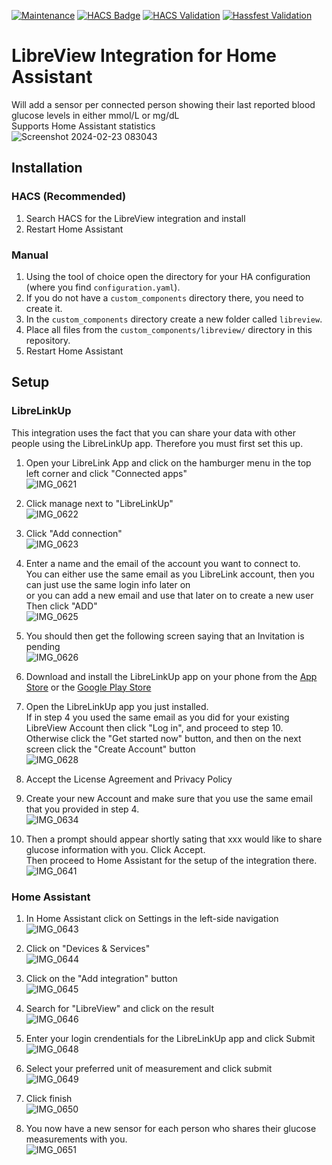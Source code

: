 [![Maintenance](https://img.shields.io/badge/Maintained%3F-yes-green.svg)](https://github.com/PTST/LibreView-HomeAssistant/graphs/commit-activity)
[![HACS Badge](https://img.shields.io/badge/HACS-Default-41BDF5.svg)](https://github.com/hacs/integration)
[![HACS Validation](https://github.com/PTST/LibreView-HomeAssistant/actions/workflows/HACS.yaml/badge.svg?branch=main)](https://github.com/ptst/LibreView-HomeAssistant/actions/workflows/HACS.yaml)
[![Hassfest Validation](https://github.com/PTST/LibreView-HomeAssistant/actions/workflows/Hassfest.yaml/badge.svg?branch=main)](https://github.com/ptst/LibreView-HomeAssistant/actions/workflows/Hassfest.yaml)

# LibreView Integration for Home Assistant

Will add a sensor per connected person showing their last reported blood glucose levels in either mmol/L or mg/dL  
Supports Home Assistant statistics  
![Screenshot 2024-02-23 083043](https://github.com/PTST/LibreView-HomeAssistant/assets/17211264/2112507b-bd45-4f4b-aace-f043eb0121c2)


## Installation
### HACS (Recommended)
1. Search HACS for the LibreView integration and install
2. Restart Home Assistant

### Manual
1. Using the tool of choice open the directory for your HA configuration (where you find `configuration.yaml`).
2. If you do not have a `custom_components` directory there, you need to create it.
3. In the `custom_components` directory create a new folder called `libreview`.
4. Place all files from the `custom_components/libreview/` directory in this repository.
6. Restart Home Assistant

## Setup
### LibreLinkUp
This integration uses the fact that you can share your data with other people using the LibreLinkUp app. Therefore you must first set this up.

1. Open your LibreLink App and click on the hamburger menu in the top left corner and click "Connected apps"  
![IMG_0621](https://github.com/PTST/LibreView-HomeAssistant/assets/17211264/875489d5-5883-4aa8-8900-9b3e10218aa2)

2. Click manage next to "LibreLinkUp"  
![IMG_0622](https://github.com/PTST/LibreView-HomeAssistant/assets/17211264/afb0302a-41fe-4b6b-b1b1-957bc610a354)

3. Click "Add connection"  
![IMG_0623](https://github.com/PTST/LibreView-HomeAssistant/assets/17211264/4a74bfb0-dc7d-4453-9a0f-ee741c74b419)

4. Enter a name and the email of the account you want to connect to.  
You can either use the same email as you LibreLink account, then you can just use the same login info later on  
or you can add a new email and use that later on to create a new user  
Then click "ADD"  
![IMG_0625](https://github.com/PTST/LibreView-HomeAssistant/assets/17211264/0f09456c-6966-4aed-bce0-6d6414e24f9e)

5. You should then get the following screen saying that an Invitation is pending    
![IMG_0626](https://github.com/PTST/LibreView-HomeAssistant/assets/17211264/2340558d-9f7d-4094-a2b7-00b9c2dd9b02)

6. Download and install the LibreLinkUp app on your phone from the [App Store](https://apps.apple.com/us/app/librelinkup/id1234323923) or the [Google Play Store](https://play.google.com/store/apps/details?id=org.nativescript.LibreLinkUp)

7.  Open the LibreLinkUp app you just installed.  
If in step 4 you used the same email as you did for your existing LibreView Account then click "Log in", and proceed to step 10.  Otherwise click the "Get started now" button, and then on the next screen click the "Create Account" button  
![IMG_0628](https://github.com/PTST/LibreView-HomeAssistant/assets/17211264/6741c45d-a556-4755-905c-56227083b7c4)

8. Accept the License Agreement and Privacy Policy

9. Create your new Account and make sure that you use the same email that you provided in step 4.  
![IMG_0634](https://github.com/PTST/LibreView-HomeAssistant/assets/17211264/a9ff1340-0923-4c23-8289-fbf261447ce3)

10. Then a prompt should appear shortly sating that xxx would like to share glucose information with you. Click Accept.  
Then proceed to Home Assistant for the setup of the integration there.  
![IMG_0641](https://github.com/PTST/LibreView-HomeAssistant/assets/17211264/2a666094-43c5-487b-9674-b7dd8d91e33f)


### Home Assistant

1. In Home Assistant click on Settings in the left-side navigation  
![IMG_0643](https://github.com/PTST/LibreView-HomeAssistant/assets/17211264/c55c490c-42d1-4688-bf93-272aad96193a)

2. Click on "Devices & Services"  
![IMG_0644](https://github.com/PTST/LibreView-HomeAssistant/assets/17211264/c6ddf8c7-9eaf-4ae0-bcba-c052651921ea)

3. Click on the "Add integration" button  
![IMG_0645](https://github.com/PTST/LibreView-HomeAssistant/assets/17211264/5abf79ee-3a30-46fe-a777-5612226dbf39)

4. Search for "LibreView" and click on the result  
![IMG_0646](https://github.com/PTST/LibreView-HomeAssistant/assets/17211264/f38dfede-46f4-49ff-abef-32048991f214)

5. Enter your login crendentials for the LibreLinkUp app and click Submit  
![IMG_0648](https://github.com/PTST/LibreView-HomeAssistant/assets/17211264/720cb5ea-e195-4a52-89c1-50bc2fa7a7d4)

6. Select your preferred unit of measurement and click submit  
![IMG_0649](https://github.com/PTST/LibreView-HomeAssistant/assets/17211264/002eee8d-f50c-44fe-8717-83cbb3e256c8)

7. Click finish  
![IMG_0650](https://github.com/PTST/LibreView-HomeAssistant/assets/17211264/78e46354-af44-483a-aa03-5e7eb3fad2d2)

8. You now have a new sensor for each person who shares their glucose measurements with you.  
![IMG_0651](https://github.com/PTST/LibreView-HomeAssistant/assets/17211264/b7dcfcf5-0c62-4027-a9a9-07f04624a540)
